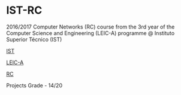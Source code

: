 # IST-RC

2016/2017 Computer Networks (RC) course from the 3rd year of the Computer Science and Engineering (LEIC-A) programme @ Instituto Superior Técnico (IST)

[IST](https://tecnico.ulisboa.pt/en/)

[LEIC-A](https://fenix.tecnico.ulisboa.pt/cursos/leic-a)

[RC](https://fenix.tecnico.ulisboa.pt/disciplinas/RC45179/2016-2017/1-semestre)

Projects Grade - 14/20

